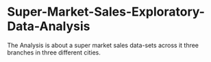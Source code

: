 # Super-Market-Sales-Exploratory-Data-Analysis
The Analysis is about a super market sales data-sets across it three branches in three different cities.
